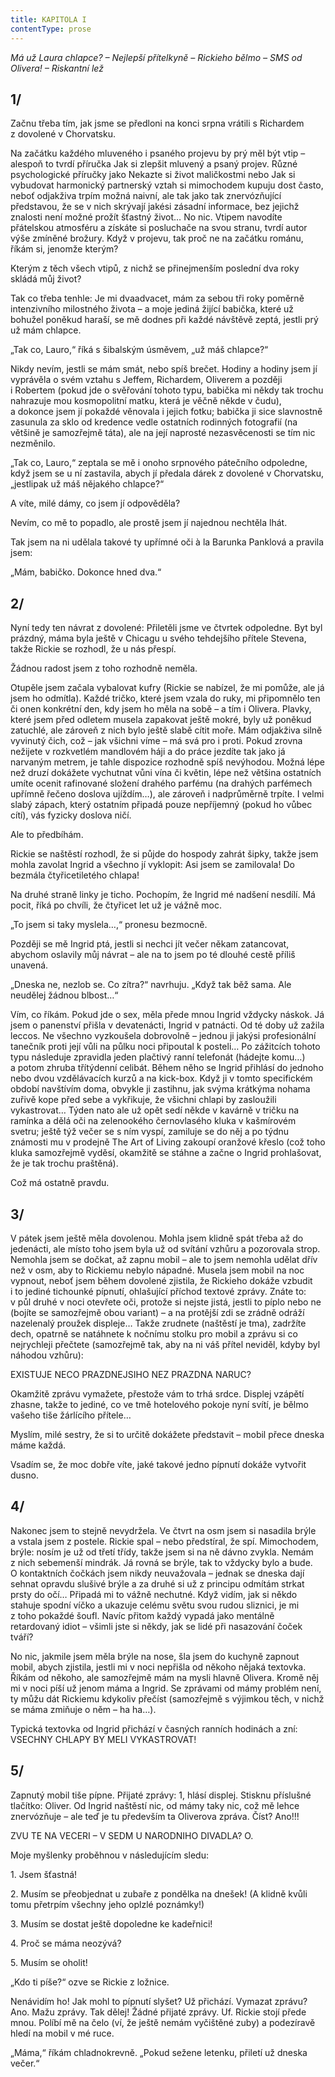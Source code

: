 ```yaml
---
title: KAPITOLA I
contentType: prose
---
```


_Má už Laura chlapce? – Nejlepší přítelkyně – Rickieho bělmo – SMS od Olivera! – Riskantní lež_

## 1/

  

Začnu třeba tím, jak jsme se předloni na konci srpna vrátili s Richardem z dovolené v Chorvatsku.

Na začátku každého mluveného i psaného projevu by prý měl být vtip – alespoň to tvrdí příručka Jak si zlepšit mluvený a psaný projev. Různé psychologické příručky jako Nekazte si život maličkostmi nebo Jak si vybudovat harmonický partnerský vztah si mimochodem kupuju dost často, neboť odjakživa trpím možná naiv­ní, ale tak jako tak znervózňující představou, že se v nich skrývají jakési zásadní informace, bez jejichž znalosti není možné prožít šťastný život… No nic. Vtipem navodíte přátelskou atmosféru a získáte si posluchače na svou stranu, tvrdí autor výše zmíněné brožury. Když v projevu, tak proč ne na začátku románu, říkám si, jenomže kterým?

Kterým z těch všech vtipů, z nichž se přinejmenším poslední dva roky skládá můj život?

Tak co třeba tenhle: Je mi dvaadvacet, mám za sebou tři roky poměrně intenzivního milostného života – a moje jediná žijící babička, které už bohužel poněkud haraší, se mě dodnes při každé návštěvě zeptá, jestli prý už mám chlapce.

„Tak co, Lauro,“ říká s šibalským úsměvem, „už máš chlapce?“

Nikdy nevím, jestli se mám smát, nebo spíš brečet. Hodiny a hodiny jsem jí vyprávěla o svém vztahu s Jeffem, Richardem, Oliverem a později i Robertem (pokud jde o svěřování tohoto typu, babička mi někdy tak trochu nahrazuje mou kosmopolitní matku, která je věčně někde v čudu), a dokonce jsem jí pokaždé věnovala i jejich fotku; babička ji sice slavnostně zasunula za sklo od kredence vedle ostatních rodinných fotografií (na většině je samozřejmě táta), ale na její naprosté nezasvěcenosti se tím nic nezměnilo.

„Tak co, Lauro,“ zeptala se mě i onoho srpnového pátečního odpoledne, když jsem se u ní zastavila, abych jí předala dárek z dovolené v Chorvatsku, „jestlipak už máš nějakého chlapce?“

A víte, milé dámy, co jsem jí odpověděla?

Nevím, co mě to popadlo, ale prostě jsem jí najednou nechtěla lhát.

Tak jsem na ni udělala takové ty upřímné oči à la Barunka Panklová a pravila jsem:

„Mám, babičko. Dokonce hned dva.“

## 2/

  

Nyní tedy ten návrat z dovolené: Přiletěli jsme ve čtvrtek odpoledne. Byt byl prázdný, máma byla ještě v Chicagu u svého tehdejšího přítele Stevena, takže Rickie se rozhodl, že u nás přespí.

Žádnou radost jsem z toho rozhodně neměla.

Otupěle jsem začala vybalovat kufry (Rickie se nabízel, že mi pomůže, ale já jsem ho odmítla). Každé tričko, které jsem vzala do ruky, mi připomnělo ten či onen konkrétní den, kdy jsem ho měla na sobě – a tím i Olivera. Plavky, které jsem před odletem musela zapakovat ještě mokré, byly už poněkud zatuchlé, ale zároveň z nich bylo ještě slabě cítit moře. Mám odjakživa silně vyvinutý čich, což – jak všichni víme – má svá pro i proti. Pokud zrovna nežijete v rozkvetlém mandlovém háji a do práce jezdíte tak jako já narvaným metrem, je tahle dispozice rozhodně spíš nevýhodou. Možná lépe než druzí dokážete vychutnat vůni vína či květin, lépe než většina ostatních umíte ocenit rafinované složení drahého parfému (na drahých parfémech upřímně řečeno doslova ujíždím…), ale zároveň i nadprůměrně trpíte. I velmi slabý zápach, který ostatním připadá pouze nepříjemný (pokud ho vůbec cítí), vás fyzicky doslova ničí.

Ale to předbíhám.

Rickie se naštěstí rozhodl, že si půjde do hospody zahrát šipky, takže jsem mohla zavolat Ingrid a všechno jí vyklopit: Asi jsem se zamilovala! Do bezmála čtyřicetiletého chlapa!

Na druhé straně linky je ticho. Pochopím, že Ingrid mé nadšení nesdílí. Má pocit, říká po chvíli, že čtyřicet let už je vážně moc.

„To jsem si taky myslela…,“ pronesu bezmocně.

Později se mě Ingrid ptá, jestli si nechci jít večer někam zatancovat, abychom oslavily můj návrat – ale na to jsem po té dlouhé cestě příliš unavená.

„Dneska ne, nezlob se. Co zítra?“ navrhuju. „Když tak běž sama. Ale neudělej žádnou blbost…“

Vím, co říkám. Pokud jde o sex, měla přede mnou Ingrid vždycky náskok. Já jsem o panenství přišla v devatenácti, Ingrid v patnácti. Od té doby už zažila leccos. Ne všechno vyzkoušela dobrovolně – jednou ji jakýsi profesionální tanečník proti její vůli na půlku noci připoutal k posteli… Po zážitcích tohoto typu následuje zpravidla jeden plačtivý ranní telefonát (hádejte komu…) a potom zhruba třítýdenní celibát. Během něho se Ingrid přihlásí do jednoho nebo dvou vzdělávacích kurzů a na kick-box. Když ji v tomto specifickém období navštívím doma, obvykle ji zastihnu, jak svýma krátkýma nohama zuřivě kope před sebe a vykřikuje, že všichni chlapi by zasloužili vykastrovat… Týden nato ale už opět sedí někde v kavárně v tričku na ramínka a dělá oči na zelenookého černovlasého kluka v kašmírovém svetru; ještě týž večer se s ním vyspí, zamiluje se do něj a po týdnu známosti mu v prodejně The Art of Living zakoupí oranžové křeslo (což toho kluka samozřejmě vyděsí, okamžitě se stáhne a začne o Ingrid prohlašovat, že je tak trochu praštěná).

Což má ostatně pravdu.

## 3/

  

V pátek jsem ještě měla dovolenou. Mohla jsem klidně spát třeba až do jedenácti, ale místo toho jsem byla už od svítání vzhůru a pozorovala strop. Nemohla jsem se dočkat, až zapnu mobil – ale to jsem nemohla udělat dřív než v osm, aby to Rickiemu nebylo nápadné. Musela jsem mobil na noc vypnout, neboť jsem během dovolené zjistila, že Rickieho dokáže vzbudit i to jediné tichounké pípnutí, ohlašující příchod textové zprávy. Znáte to: v půl druhé v noci otevřete oči, protože si nejste jistá, jestli to píplo nebo ne (bojíte se samozřejmě obou variant) – a na protější zdi se zrádně odráží nazelenalý proužek displeje… Takže zrudnete (naštěstí je tma), zadržíte dech, opatrně se natáhnete k nočnímu stolku pro mobil a zprávu si co nejrychleji přečtete (samozřejmě tak, aby na ni váš přítel neviděl, kdyby byl náhodou vzhůru):

EXISTUJE NECO PRAZDNEJSIHO NEZ PRAZDNA NARUC?

Okamžitě zprávu vymažete, přestože vám to trhá srdce. Displej vzápětí zhasne, takže to jediné, co ve tmě hotelového pokoje nyní svítí, je bělmo vašeho tiše žárlícího přítele…

Myslím, milé sestry, že si to určitě dokážete představit – mobil přece dneska máme každá.

Vsadím se, že moc dobře víte, jaké takové jedno pípnutí dokáže vytvořit dusno.

## 4/

  

Nakonec jsem to stejně nevydržela. Ve čtvrt na osm jsem si nasadila brýle a vstala jsem z postele. Rickie spal – nebo předstíral, že spí. Mimochodem, brýle: nosím je už od třetí třídy, takže jsem si na ně dávno zvykla. Nemám z nich sebemenší mindrák. Já rovná se brýle, tak to vždycky bylo a bude. O kontaktních čočkách jsem nikdy neuvažovala – jednak se dneska dají sehnat opravdu slušivé brýle a za druhé si už z principu odmítám strkat prsty do očí… Připadá mi to vážně nechutné. Když vidím, jak si někdo stahuje spodní víčko a ukazuje celému světu svou rudou sliznici, je mi z toho pokaždé šoufl. Navíc přitom každý vypadá jako mentálně retardovaný idiot – všimli jste si někdy, jak se lidé při nasazování čoček tváří?

No nic, jakmile jsem měla brýle na nose, šla jsem do kuchyně zapnout mobil, abych zjistila, jestli mi v noci nepřišla od někoho nějaká textovka. Říkám od někoho, ale samozřejmě mám na mysli hlavně Olivera. Kromě něj mi v noci píší už jenom máma a Ingrid. Se zprávami od mámy problém není, ty můžu dát Rickiemu kdykoliv přečíst (samozřejmě s výjimkou těch, v nichž se máma zmiňuje o něm – ha ha…).

Typická textovka od Ingrid přichází v časných ranních hodinách a zní: VSECHNY CHLAPY BY MELI VYKASTROVAT!

## 5/

  

Zapnutý mobil tiše pípne. Přijaté zprávy: 1, hlásí displej. Stisknu příslušné tlačítko: Oliver. Od Ingrid naštěstí nic, od mámy taky nic, což mě lehce znervózňuje – ale teď je tu především ta Oliverova zpráva. Číst? Ano!!!

ZVU TE NA VECERI – V SEDM U NARODNIHO DIVADLA? O.

Moje myšlenky proběhnou v následujícím sledu:

1\. Jsem šťastná!

2\. Musím se přeobjednat u zubaře z pondělka na dnešek! (A klidně kvůli tomu přetrpím všechny jeho oplzlé poznámky!)

3\. Musím se dostat ještě dopoledne ke kadeřnici!

4\. Proč se máma neozývá?

5\. Musím se oholit!

„Kdo ti píše?“ ozve se Rickie z ložnice.

Nenávidím ho! Jak mohl to pípnutí slyšet? Už přichází. Vymazat zprávu? Ano. Mažu zprávy. Tak dělej! Žádné přijaté zprávy. Uf. Rickie stojí přede mnou. Políbí mě na čelo (ví, že ještě nemám vyčištěné zuby) a podezíravě hledí na mobil v mé ruce.

„Máma,“ říkám chladnokrevně. „Pokud sežene letenku, přiletí už dneska večer.“
